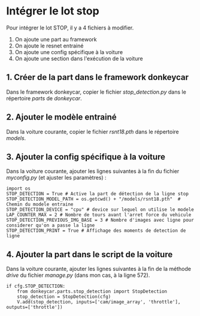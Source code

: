 # Intégrer le lot stop

Pour intégrer le lot STOP, il y a 4 fichiers à modifier.

1. On ajoute une part au framework
2. On ajoute le resnet entrainé
3. On ajoute une config spécifique à la voiture
4. On ajoute une section dans l'exécution de la voiture


## 1. Créer de la part dans le framework donkeycar
Dans le framework donkeycar, copier le fichier *stop_detection.py* dans le répertoire *parts* de *donkeycar*.

## 2. Ajouter le modèle entrainé
Dans la voiture courante, copier le fichier *rsnt18.pth* dans le répertoire *models*.

## 3. Ajouter la config spécifique à la voiture
Dans la voiture courante, ajouter les lignes suivantes à la fin du fichier *myconfig.py* (et ajuster les paramètres) :

	import os
	STOP_DETECTION = True # Active la part de détection de la ligne stop
	STOP_DETECTION_MODEL_PATH = os.getcwd() + "/models/rsnt18.pth"  # Chemin du modele entraine
	STOP_DETECTION_DEVICE = "cpu" # device sur lequel on utilise le modele
	LAP_COUNTER_MAX = 2 # Nombre de tours avant l'arret force du vehicule
	STOP_DETECTION_PREVIOUS_IMG_BASE = 3 # Nombre d'images avec ligne pour considerer qu'on a passe la ligne
	STOP_DETECTION_PRINT = True # Affichage des moments de detection de ligne


## 4. Ajouter la part dans le script de la voiture

Dans la voiture courante, ajouter les lignes suivantes à la fin de la méthode *drive* du fichier *manage.py* (dans mon cas, à la ligne 572).

	if cfg.STOP_DETECTION:
        from donkeycar.parts.stop_detection import StopDetection
        stop_detection = StopDetection(cfg)
        V.add(stop_detection, inputs=['cam/image_array', 'throttle'], outputs=['throttle'])
